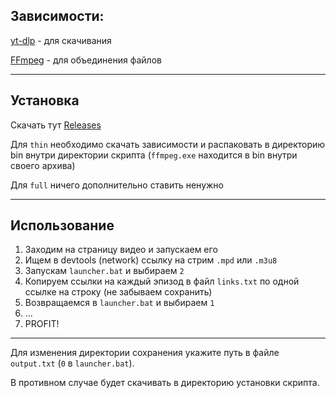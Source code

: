 ## Зависимости:
[yt-dlp](https://github.com/yt-dlp/yt-dlp/releases/latest) - для скачивания

[FFmpeg](https://github.com/BtbN/FFmpeg-Builds/releases/latest) - для объединения файлов

-------------------

## Установка
Скачать тут [Releases](https://github.com/blazer404/DashDL/releases/latest)

Для `thin` необходимо скачать зависимости и распаковать в директорию bin внутри директории скрипта (`ffmpeg.exe` находится в bin внутри своего архива)

Для `full` ничего дополнительно ставить ненужно

-------------------

## Использование
1. Заходим на страницу видео и запускаем его
2. Ищем в devtools (network) ссылку на стрим `.mpd` или `.m3u8`
3. Запускам `launcher.bat` и выбираем `2`
6. Копируем ссылки на каждый эпизод в файл `links.txt` по одной ссылке на строку (не забываем сохранить)
7. Возвращаемся в `launcher.bat` и выбираем `1`
8. ...
9. PROFIT!

-------------------

Для изменения директории сохранения укажите путь в файле `output.txt` (`0` в `launcher.bat`).

В противном случае будет скачивать в директорию установки скрипта.
